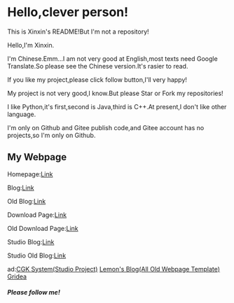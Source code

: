 # Hello,clever person!

This is Xinxin's README!But I'm not a repository!

Hello,I'm Xinxin.

I'm Chinese.Emm...I am not very good at English,most texts need Google Translate.So please see the Chinese version.It's rasier to read.

If you like my project,please click follow button,I'll very happy!

My project is not very good,I know.But please Star or Fork my repositories!

I like Python,it's first,second is Java,third is C++.At present,I don't like other language.

I'm only on Github and Gitee publish code,and Gitee account has no projects,so I'm only on Github.

## My Webpage

Homepage:[Link](https://xinxin2021.github.io)

Blog:[Link](https://xinxin2021.github.io/blog)

Old Blog:[Link](https://xinxin2021.github.io/blog-old)

Download Page:[Link](https://xinxin2021.github.io/download)

Old Download Page:[Link](https://xinxin2021.github.io/download-old)

Studio Blog:[Link](https://macwinlin.github.io)

Studio Old Blog:[Link](https://macwinlin.github.io/old)

ad:[CGK System(Studio Project)](https://macwinlin-studio.github.io/cgk-system) [Lemon's Blog(All Old Webpage Template)](https://lemonchann.github.io) [Gridea](https://gridea.dev)

##### Please follow me!
